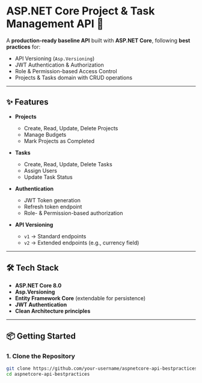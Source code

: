 # ASP.NET Core Project & Task Management API 🚀

A **production-ready baseline API** built with **ASP.NET Core**, following **best practices** for:
- API Versioning (`Asp.Versioning`)
- JWT Authentication & Authorization
- Role & Permission-based Access Control
- Projects & Tasks domain with CRUD operations

---

## ✨ Features

- **Projects**
  - Create, Read, Update, Delete Projects
  - Manage Budgets
  - Mark Projects as Completed

- **Tasks**
  - Create, Read, Update, Delete Tasks
  - Assign Users
  - Update Task Status

- **Authentication**
  - JWT Token generation
  - Refresh token endpoint
  - Role- & Permission-based authorization

- **API Versioning**
  - `v1` → Standard endpoints
  - `v2` → Extended endpoints (e.g., currency field)

---

## 🛠️ Tech Stack

- **ASP.NET Core 8.0**
- **Asp.Versioning**
- **Entity Framework Core** (extendable for persistence)
- **JWT Authentication**
- **Clean Architecture principles**

---

## 📦 Getting Started

### 1. Clone the Repository
```bash
git clone https://github.com/your-username/aspnetcore-api-bestpractices.git
cd aspnetcore-api-bestpractices
